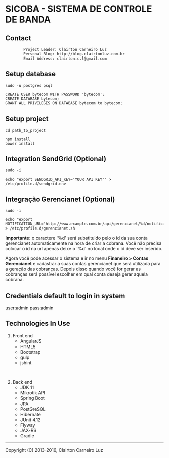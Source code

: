 SICOBA - SISTEMA DE CONTROLE DE BANDA
=====================================

Contact
-------

            Project Leader: Clairton Carneiro Luz
            Personal Blog: http://blog.clairtonluz.com.br
            Email Address: clairton.c.l@gmail.com

Setup database
--------------
```shell
sudo -u postgres psql

CREATE USER bytecom WITH PASSWORD 'bytecom';
CREATE DATABASE bytecom;
GRANT ALL PRIVILEGES ON DATABASE bytecom to bytecom;
```

Setup project
-------------
```shell
cd path_to_project

npm install
bower install

```

Integration SendGrid (Optional)
-------------
```shell
sudo -i

echo "export SENDGRID_API_KEY='YOUR API KEY'" > /etc/profile.d/sendgrid.env
```

Integração Gerencianet (Optional)
---------------------------------------
```shell
sudo -i

echo "export NOTIFICATION_URL='http://www.example.com.br/api/gerencianet/%d/notification';" > /etc/profile.d/gerencianet.sh

```
**Importante:** o caractere '%d' será substituido pelo o id da sua conta gerencianet automaticamente na hora de criar a cobrana. Você não precisa colocar o id na url apenas deixe o '%d' no local onde o id deve ser inserido.

Agora você pode acessar o sistema e ir no menu **Finaneiro > Contas Gerencianet** e cadastrar a suas contas gerencianet que será utilizada para a geração das cobranças. Depois disso quando você for gerar as cobranças será possível escolher em qual conta deseja gerar aquela cobrana.

Credentials default to login in system
--------------------------------------
user:admin
pass:admin

Technologies In Use
-------------------

1. Front end
    - AngularJS
    - HTML5
    - Bootstrap
    - gulp
    - jshint
<br/>

2. Back end
    - JDK 11
    - Mikrotik API
    - Spring Boot
    - JPA
    - PostGreSQL
    - Hibernate
    - JUnit 4.12
    - Flyway
    - JAX-RS
    - Gradle


--------------------------------------------
Copyright (C) 2013-2016, Clairton Carneiro Luz

